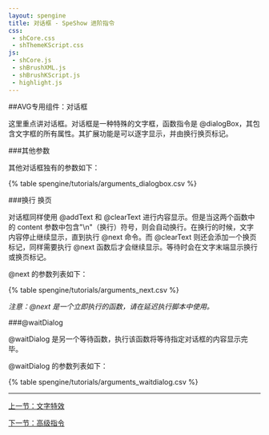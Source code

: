 ```yaml
---
layout: spengine
title: 对话框 - SpeShow 进阶指令
css:
 - shCore.css
 - shThemeKScript.css
js:
 - shCore.js
 - shBrushXML.js
 - shBrushKScript.js
 - highlight.js
---
```


##AVG专用组件：对话框

这里重点讲对话框。对话框是一种特殊的文字框，函数指令是 @dialogBox，其包含文字框的所有属性。其扩展功能是可以逐字显示，并由换行换页标记。

###其他参数

其他对话框独有的参数如下：

{% table spengine/tutorials/arguments_dialogbox.csv %}

###换行 换页

对话框同样使用 @addText 和 @clearText 进行内容显示。但是当这两个函数中的 content 参数中包含"\n"（换行）符号，则会自动换行。在换行的时候，文字内容停止继续显示，直到执行 @next 命令。而 @clearText 则还会添加一个换页标记，同样需要执行 @next 函数后才会继续显示。等待时会在文字末端显示换行或换页标记。

@next 的参数列表如下：

{% table spengine/tutorials/arguments_next.csv %}
     
*注意：@next 是一个立即执行的函数，请在延迟执行脚本中使用。*

###@waitDialog

@waitDialog 是另一个等待函数，执行该函数将等待指定对话框的内容显示完毕。

@waitDialog 的参数列表如下：

{% table spengine/tutorials/arguments_waitdialog.csv %}          

**********************************************************************

[上一节：文字特效](tutorial_advanced_texteffect.html)

[下一节：高级指令](tutorial_senior.html)

